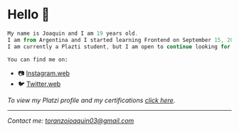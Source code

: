 # Hello 👋
```javascript
My name is Joaquin and I am 19 years old.
I am from Argentina and I started learning Frontend on September 15, 2022. 
I am currently a Plazti student, but I am open to continue looking for platforms and means for self-taught learning. 
```

```
You can find me on:
```

* :camera: [Instagram.web](instagram.com/joatoranzo_ "My instagram profile") 
* :bird: [Twitter.web](twitter.com/joaquintoranzo3 "My twitter profile.") 

 *To view my Platzi profile and my certifications <a href="https://platzi.com/p/joaquintoranzo_/">click here</a>.*
 
 
  ---
 *Contact me: toranzojoaquin03@gmail.com*
